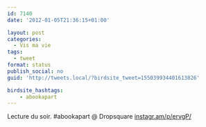 ```yaml
---
id: 7140
date: '2012-01-05T21:36:15+01:00'

layout: post
categories:
  - Vis ma vie
tags:
  - tweet
format: status
publish_social: no
guid: 'http://tweets.local/?birdsite_tweet=155039934401613826'

birdsite_hashtags:
    - abookapart
---
```


Lecture du soir. #abookapart @ Dropsquare [instagr.am/p/ervgP/](http://instagr.am/p/ervgP/)